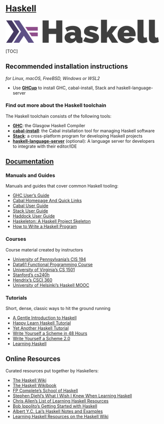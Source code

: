 # [Haskell](https://www.haskell.org)

![](../../../../../Assets/Pics/haskell-logo.svg)



[TOC]



## Recommended installation instructions

*for Linux, macOS, FreeBSD, Windows or WSL2*

- Use **[GHCup](https://www.haskell.org/ghcup/)** to install GHC, cabal-install, Stack and haskell-language-server



### Find out more about the Haskell toolchain

The Haskell toolchain consists of the following tools:

- **[GHC](https://www.haskell.org/ghc/)**: the Glasgow Haskell Compiler
- **[cabal-install](https://cabal.readthedocs.io/)**: the Cabal installation tool for managing Haskell software
- **[Stack](https://docs.haskellstack.org/)**: a cross-platform program for developing Haskell projects
- **[haskell-language-server](https://github.com/haskell/haskell-language-server)** (optional): A language server for developers to integrate with their editor/IDE



## [Documentation](https://www.haskell.org/documentation/)

### Manuals and Guides

Manuals and guides that cover common Haskell tooling:

- [GHC User’s Guide](http://www.haskell.org/ghc/docs/latest/html/users_guide/)
- [Cabal Homepage And Quick Links](https://www.haskell.org/cabal/)
- [Cabal User Guide](http://www.haskell.org/cabal/users-guide/)
- [Stack User Guide](https://docs.haskellstack.org/)
- [Haddock User Guide](https://haskell-haddock.readthedocs.io/)
- [Haskeleton: A Haskell Project Skeleton](http://taylor.fausak.me/2014/03/04/haskeleton-a-haskell-project-skeleton/)
- [How to Write a Haskell Program](https://wiki.haskell.org/How_to_write_a_Haskell_program)



### Courses

Course material created by instructors

- [University of Pennsylvania’s CIS 194](https://www.seas.upenn.edu/~cis194/)
- [Data61 Functional Programming Course](https://github.com/data61/fp-course)
- [University of Virginia’s CS 1501](http://shuklan.com/haskell/)
- [Stanford’s cs240h](http://www.scs.stanford.edu/14sp-cs240h/)
- [Hendrix’s CSCI 360](http://ozark.hendrix.edu/~yorgey/360/f16/)
- [University of Helsinki’s Haskell MOOC](https://haskell.mooc.fi/)



### Tutorials

Short, dense, classic ways to hit the ground running

- [A Gentle Introduction to Haskell](https://www.haskell.org/tutorial/)
- [Happy Learn Haskell Tutorial](https://www.happylearnhaskelltutorial.com/)
- [Yet Another Haskell Tutorial](http://en.wikibooks.org/wiki/Haskell/YAHT/Preamble)
- [Write Yourself a Scheme in 48 Hours](http://en.wikibooks.org/wiki/Write_Yourself_a_Scheme_in_48_Hours)
- [Write Yourself a Scheme 2.0](https://wespiser.com/writings/wyas/home.html)
- [Learning Haskell](http://learn.hfm.io/)



## Online Resources

Curated resources put together by Haskellers:

- [The Haskell Wiki](http://wiki.haskell.org/)
- [The Haskell Wikibook](http://en.wikibooks.org/wiki/Haskell)
- [FP Complete’s School of Haskell](https://www.schoolofhaskell.com/)
- [Stephen Diehl’s What I Wish I Knew When Learning Haskell](http://dev.stephendiehl.com/hask/)
- [Chris Allen’s List of Learning Haskell Resources](https://github.com/bitemyapp/learnhaskell)
- [Bob Ippolito’s Getting Started with Haskell](http://bob.ippoli.to/archives/2013/01/11/getting-started-with-haskell/)
- [Albert Y.C. Lai’s Haskell Notes and Examples](http://www.vex.net/~trebla/haskell/index.xhtml)
- [Learning Haskell Resources on the Haskell Wiki](https://wiki.haskell.org/Learning_Haskell)